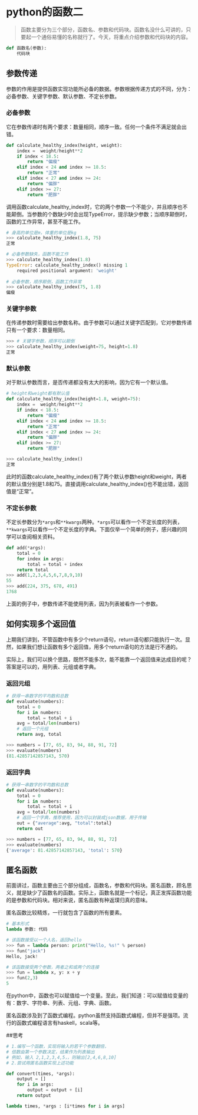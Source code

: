 # python的函数二

> 函数主要分为三个部分，函数名、参数和代码块。函数名没什么可讲的，只要起一个通俗易懂的名称就行了。今天，将重点介绍参数和代码块的内容。

```python
def 函数名(参数):
    代码块
```

## 参数传递

参数的作用是提供函数实现功能所必备的数据。参数根据传递方式的不同，分为：必备参数、关键字参数、默认参数、不定长参数。

### 必备参数

它在参数传递时有两个要求：数量相同，顺序一致。任何一个条件不满足就会出错。

```python
def calculate_healthy_index(height, weight):
    index =  weight/height**2
    if index < 18.5:
        return "偏瘦"
    elif index < 24 and index >= 18.5:
        return "正常"
    elif index < 27 and index >= 24:
        return "偏胖"
    elif index >= 27:
        return "肥胖"
```
调用函数calculate_healthy_index时，它的两个参数一个不能少，并且顺序也不能颠倒。当参数的个数缺少时会出现TypeError，提示缺少参数；当顺序颠倒时，函数的工作异常，甚至不能工作。

```python
# 身高的单位是m，体重的单位是kg
>>> calculate_healthy_index(1.8, 75)
正常

# 必备参数缺失，函数不能工作
>>> calculate_healthy_index(1.8)
TypeError: calculate_healthy_index() missing 1 
    required positional argument: 'weight'
 
# 必备参数，顺序颠倒，函数工作异常
>>> calculate_healthy_index(75, 1.8)
偏瘦
```
### 关键字参数

在传递参数时需要给出参数名称。由于参数可以通过关键字匹配到，它对参数传递只有一个要求：数量相同。

```python
>>> # 关键字参数，顺序可以颠倒
>>> calculate_healthy_index(weight=75, height=1.8)
正常
```

### 默认参数

对于默认参数而言，是否传递都没有太大的影响，因为它有一个默认值。

```python
# height和weight都有默认值
def calculate_healthy_index(height=1.8, weight=75):
    index =  weight/height**2
    if index < 18.5:
        return "偏瘦"
    elif index < 24 and index >= 18.5:
        return "正常"
    elif index < 27 and index >= 24:
        return "偏胖"
    elif index >= 27:
        return "肥胖"

>>> calculate_healthy_index()
正常
```
此时的函数calculate_healthy_index()有了两个默认参数height和weight，两者的默认值分别是1.8和75。直接调用calculate_healthy_index()也不能出错，返回值是“正常”。

### 不定长参数

不定长参数分为`*args`和`**kwargs`两种。`*args`可以看作一个不定长度的列表，`**kwargs`可以看作一个不定长度的字典。下面仅举一个简单的例子，感兴趣的同学可以查阅相关资料。

```python
def add(*args):
    total = 0
    for index in args:
        total = total + index
    return total
>>> add(1,2,3,4,5,6,7,8,9,10)
55
>>> add(224, 375, 678, 491)
1768
```
上面的例子中，参数传递不能使用列表，因为列表被看作一个参数。

## 如何实现多个返回值

上期我们讲到，不管函数中有多少个return语句，return语句都只能执行一次。显然，如果我们想让函数有多个返回值，用多个return语句的方法是行不通的。

实际上，我们可以换个思路，既然不能多次，能不能靠一个返回值来达成目的呢？答案是可以的，用列表、元组或者字典。

### 返回元组

```python
# 获得一串数字的平均数和总数
def evaluate(numbers):
    total = 0
    for i in numbers:
        total = total + i
    avg = total/len(numbers)
    # 返回一个元组
    return avg, total

>>> numbers = [77, 65, 83, 94, 88, 91, 72]
>>> evaluate(numbers)
(81.42857142857143, 570)
```

### 返回字典

```python
# 获得一串数字的平均数和总数
def evaluate(numbers):
    total = 0
    for i in numbers:
        total = total + i
    avg = total/len(numbers)
    # 返回一个字典，推荐使用，因为可以封装成json数据，用于传输
    out = {"average":avg, "total":total}
    return out

>>> numbers = [77, 65, 83, 94, 88, 91, 72]
>>> evaluate(numbers)
{'average': 81.42857142857143, 'total': 570}
```
## 匿名函数

前面讲过，函数主要由三个部分组成，函数名，参数和代码块。匿名函数，顾名思义，就是缺少了函数名的函数。实际上，函数名就是一个标记，真正发挥函数功能的是参数和代码块。相对来说，匿名函数有种返璞归真的意味。

匿名函数比较精炼，一行就包含了函数的所有要素。

```python
# 基本形式
lambda 参数: 代码

# 该函数接受以一个人名，返回hello
>>> fun = lambda person: print("Hello, %s!" % person)
>>> fun("jack")
Hello, jack!

# 该函数接受两个参数，两者之和或两个的连接
>>> fun = lambda x, y: x + y
>>> fun(2,3)
5
```

在python中，函数也可以赋值给一个变量。至此，我们知道：可以赋值给变量的有：数字、字符串、列表、元组、字典、函数。

匿名函数涉及到了函数式编程。python虽然支持函数式编程，但并不是强项。流行的函数式编程语言有haskell，scala等。

##思考
```python
# 1.编写一个函数，实现将输入的若干个参数翻倍，
# 倍数由第一个参数决定，结果作为列表输出
# 例如，输入 2,1,2,3,4,5，，则输出[2,4,6,8,10]
# 2.尝试用匿名函数实现上述功能

def convert(times, *args):
    output = []
    for i in args:
        output = output + [i]
    return output

lambda times, *args : [i*times for i in args]
```
